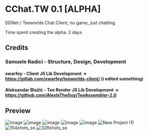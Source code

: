 # CChat.TW 0.1 [ALPHA]

DDNet / Teeworlds Chat Client, no game, just chatting

Time spent creating the alpha: 2 days

## Credits
### Samuele Radici - Structure, Design, Development
#### swarfey - Client JS Lib Development -> https://gitlab.com/swarfey/teeworlds-client/ (i edited something)
#### Aleksandar Blažić - Tee Render JS Lib Development -> https://github.com/AlexIsTheGuy/TeeAssembler-2.0

## Preview
![image](https://github.com/k-i-o/CChat.TW/assets/68398653/6deff8fb-8b89-4fed-b6ca-71b36f41079f)
![image](https://github.com/k-i-o/CChatter/assets/68398653/7eabe73e-9589-403d-9e21-3e871a4f7c57)
![image](https://github.com/k-i-o/CChatter/assets/68398653/71dca123-6c92-465d-86df-531a572300b2)
![image](https://github.com/k-i-o/CChatter/assets/68398653/04ae0d42-057e-404a-ab92-f6de4b9a25ad)
![image](https://github.com/k-i-o/CChatter/assets/68398653/0bda5f58-de4b-487f-bdd1-e7177b4eb120)
![New Project (1)](https://github.com/k-i-o/CChatter/assets/68398653/4fefa21e-f0b8-43af-a667-e3e0743e7694)
![154shots_so](https://github.com/k-i-o/CChatter/assets/68398653/8c0906cf-9d04-45a3-abf2-0f6141dc24a2)
![328shots_so](https://github.com/k-i-o/CChatter/assets/68398653/701e2cf0-538e-4b45-96c2-f9f8fd58d178)

